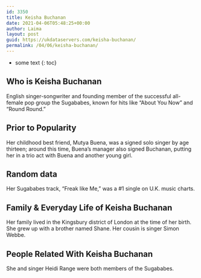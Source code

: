 ```yaml
---
id: 3350
title: Keisha Buchanan
date: 2021-04-06T05:48:25+00:00
author: Laima
layout: post
guid: https://ukdataservers.com/keisha-buchanan/
permalink: /04/06/keisha-buchanan/
---
```


* some text
{: toc}


## Who is Keisha Buchanan
                  
                  
                  
English singer-songwriter and founding member of the successful all-female pop group the Sugababes, known for hits like &#8220;About You Now&#8221; and &#8220;Round Round.&#8221;
                  
              
            
              
            
                
                
                
## Prior to Popularity
                  
                  
                  
Her childhood best friend, Mutya Buena, was a signed solo singer by age thirteen; around this time, Buena&#8217;s manager also signed Buchanan, putting her in a trio act with Buena and another young girl.
                  
              
            
              
            
                
                
                
## Random data
                  
                  
                  
Her Sugababes track, &#8220;Freak like Me,&#8221; was a #1 single on U.K. music charts.
                  
              
            
              
            
                
                
                
## Family & Everyday Life of Keisha Buchanan
                  
                  
                  
Her family lived in the Kingsbury district of London at the time of her birth. She grew up with a brother named Shane. Her cousin is singer Simon Webbe.
                  
              
            
              
            
                
                
                
## People Related With Keisha Buchanan
                  
                  
                  
She and singer Heidi Range were both members of the Sugababes.
                  
              
            
              
            
                
              
            
              
              
            
            
              
            
          
          
          